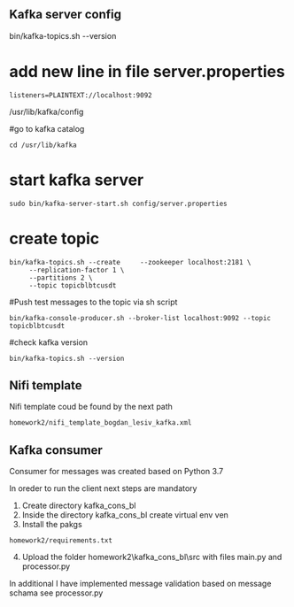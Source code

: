 ## Kafka server config

bin/kafka-topics.sh --version

# add new line in file server.properties
```
listeners=PLAINTEXT://localhost:9092
```

/usr/lib/kafka/config




#go to kafka catalog

```
cd /usr/lib/kafka
```

# start kafka server
```
sudo bin/kafka-server-start.sh config/server.properties
```

# create topic 
```
bin/kafka-topics.sh --create     --zookeeper localhost:2181 \
     --replication-factor 1 \
     --partitions 2 \
     --topic topicblbtcusdt

```
#Push test messages to the topic via sh script 

```
bin/kafka-console-producer.sh --broker-list localhost:9092 --topic topicblbtcusdt
```

#check kafka version

```
bin/kafka-topics.sh --version
```

## Nifi template

 Nifi template coud be found by the next path

```
homework2/nifi_template_bogdan_lesiv_kafka.xml

```

## Kafka consumer 

Consumer for messages was created based on Python 3.7

In oreder to run the client next steps are mandatory

1. Create directory kafka_cons_bl
2. Inside the directory kafka_cons_bl create virtual env ven
3. Install the pakgs 
```
homework2/requirements.txt

```
4. Upload the folder homework2\kafka_cons_bl\src with files main.py and processor.py

In additional I have implemented message validation based on message schama see processor.py



